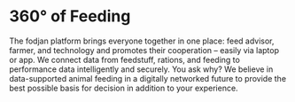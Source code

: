 # 360° of Feeding

The fodjan platform brings everyone together in one place: 
feed advisor, farmer, and technology and promotes their cooperation – easily via laptop or app. 
We connect data from feedstuff, rations, and feeding to performance data intelligently and securely. 
You ask why? We believe in data-supported animal feeding in a digitally networked future to provide 
the best possible basis for decision in addition to your experience.
